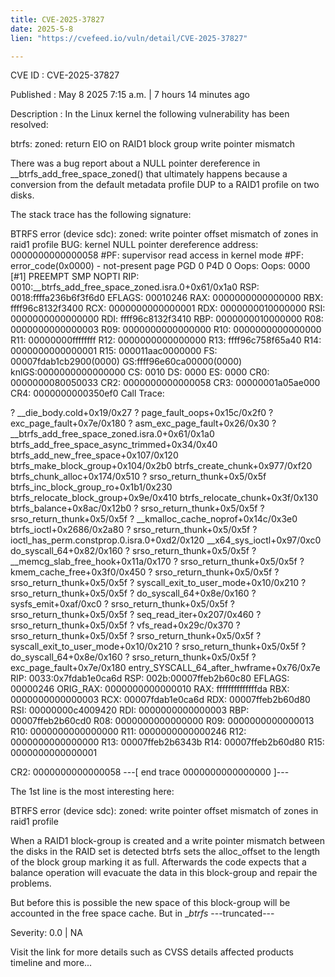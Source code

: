 ```yaml
---
title: CVE-2025-37827
date: 2025-5-8
lien: "https://cvefeed.io/vuln/detail/CVE-2025-37827"

---
```


CVE ID : CVE-2025-37827

Published :  May 8
2025
7:15 a.m. | 7 hours
14 minutes ago

Description : In the Linux kernel
the following vulnerability has been resolved:

btrfs: zoned: return EIO on RAID1 block group write pointer mismatch

There was a bug report about a NULL pointer dereference in
__btrfs_add_free_space_zoned() that ultimately happens because a
conversion from the default metadata profile DUP to a RAID1 profile on two
disks.

The stack trace has the following signature:

  BTRFS error (device sdc): zoned: write pointer offset mismatch of zones in raid1 profile
  BUG: kernel NULL pointer dereference
address: 0000000000000058
  #PF: supervisor read access in kernel mode
  #PF: error_code(0x0000) - not-present page
  PGD 0 P4D 0
  Oops: Oops: 0000 [#1] PREEMPT SMP NOPTI
  RIP: 0010:__btrfs_add_free_space_zoned.isra.0+0x61/0x1a0
  RSP: 0018:ffffa236b6f3f6d0 EFLAGS: 00010246
  RAX: 0000000000000000 RBX: ffff96c8132f3400 RCX: 0000000000000001
  RDX: 0000000010000000 RSI: 0000000000000000 RDI: ffff96c8132f3410
  RBP: 0000000010000000 R08: 0000000000000003 R09: 0000000000000000
  R10: 0000000000000000 R11: 00000000ffffffff R12: 0000000000000000
  R13: ffff96c758f65a40 R14: 0000000000000001 R15: 000011aac0000000
  FS: 00007fdab1cb2900(0000) GS:ffff96e60ca00000(0000) knlGS:0000000000000000
  CS: 0010 DS: 0000 ES: 0000 CR0: 0000000080050033
  CR2: 0000000000000058 CR3: 00000001a05ae000 CR4: 0000000000350ef0
  Call Trace:
  
  ? __die_body.cold+0x19/0x27
  ? page_fault_oops+0x15c/0x2f0
  ? exc_page_fault+0x7e/0x180
  ? asm_exc_page_fault+0x26/0x30
  ? __btrfs_add_free_space_zoned.isra.0+0x61/0x1a0
  btrfs_add_free_space_async_trimmed+0x34/0x40
  btrfs_add_new_free_space+0x107/0x120
  btrfs_make_block_group+0x104/0x2b0
  btrfs_create_chunk+0x977/0xf20
  btrfs_chunk_alloc+0x174/0x510
  ? srso_return_thunk+0x5/0x5f
  btrfs_inc_block_group_ro+0x1b1/0x230
  btrfs_relocate_block_group+0x9e/0x410
  btrfs_relocate_chunk+0x3f/0x130
  btrfs_balance+0x8ac/0x12b0
  ? srso_return_thunk+0x5/0x5f
  ? srso_return_thunk+0x5/0x5f
  ? __kmalloc_cache_noprof+0x14c/0x3e0
  btrfs_ioctl+0x2686/0x2a80
  ? srso_return_thunk+0x5/0x5f
  ? ioctl_has_perm.constprop.0.isra.0+0xd2/0x120
  __x64_sys_ioctl+0x97/0xc0
  do_syscall_64+0x82/0x160
  ? srso_return_thunk+0x5/0x5f
  ? __memcg_slab_free_hook+0x11a/0x170
  ? srso_return_thunk+0x5/0x5f
  ? kmem_cache_free+0x3f0/0x450
  ? srso_return_thunk+0x5/0x5f
  ? srso_return_thunk+0x5/0x5f
  ? syscall_exit_to_user_mode+0x10/0x210
  ? srso_return_thunk+0x5/0x5f
  ? do_syscall_64+0x8e/0x160
  ? sysfs_emit+0xaf/0xc0
  ? srso_return_thunk+0x5/0x5f
  ? srso_return_thunk+0x5/0x5f
  ? seq_read_iter+0x207/0x460
  ? srso_return_thunk+0x5/0x5f
  ? vfs_read+0x29c/0x370
  ? srso_return_thunk+0x5/0x5f
  ? srso_return_thunk+0x5/0x5f
  ? syscall_exit_to_user_mode+0x10/0x210
  ? srso_return_thunk+0x5/0x5f
  ? do_syscall_64+0x8e/0x160
  ? srso_return_thunk+0x5/0x5f
  ? exc_page_fault+0x7e/0x180
  entry_SYSCALL_64_after_hwframe+0x76/0x7e
  RIP: 0033:0x7fdab1e0ca6d
  RSP: 002b:00007ffeb2b60c80 EFLAGS: 00000246 ORIG_RAX: 0000000000000010
  RAX: ffffffffffffffda RBX: 0000000000000003 RCX: 00007fdab1e0ca6d
  RDX: 00007ffeb2b60d80 RSI: 00000000c4009420 RDI: 0000000000000003
  RBP: 00007ffeb2b60cd0 R08: 0000000000000000 R09: 0000000000000013
  R10: 0000000000000000 R11: 0000000000000246 R12: 0000000000000000
  R13: 00007ffeb2b6343b R14: 00007ffeb2b60d80 R15: 0000000000000001
  
  CR2: 0000000000000058
  ---[ end trace 0000000000000000 ]---

The 1st line is the most interesting here:

 BTRFS error (device sdc): zoned: write pointer offset mismatch of zones in raid1 profile

When a RAID1 block-group is created and a write pointer mismatch between
the disks in the RAID set is detected
btrfs sets the alloc_offset to the
length of the block group marking it as full. Afterwards the code expects
that a balance operation will evacuate the data in this block-group and
repair the problems.

But before this is possible
the new space of this block-group will be
accounted in the free space cache. But in __btrfs_
---truncated---

Severity: 0.0 | NA

Visit the link for more details
such as CVSS details
affected products
timeline
and more...
